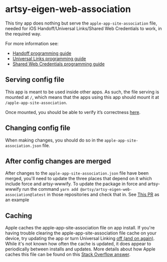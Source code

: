 # artsy-eigen-web-association

This tiny app does nothing but serve the `apple-app-site-association` file,
needed for iOS Handoff/Universal Links/Shared Web Credentials to work, in the
required way.

For more information see:

- [Handoff programming guide](https://developer.apple.com/library/ios/documentation/UserExperience/Conceptual/Handoff/AdoptingHandoff/AdoptingHandoff.html#//apple_ref/doc/uid/TP40014338-CH2-SW10)
- [Universal Links programming guide](https://developer.apple.com/library/prerelease/ios/documentation/General/Conceptual/AppSearch/UniversalLinks.html)
- [Shared Web Credentials programming guide](https://developer.apple.com/library/ios/documentation/Security/Reference/SharedWebCredentialsRef/)

## Serving config file

This app is meant to be used inside other apps. As such, the file serving is
mounted at `/`, which means that the apps using this app should mount it at
`/apple-app-site-association`.

Once mounted, you should be able to verify it’s correctness [here](https://branch.io/resources/aasa-validator/).

## Changing config file

When making changes, you should do so in the `apple-app-site-association.json` file.

## After config changes are merged

After changes to the `apple-app-site-association.json` file have been merged, you'll need to update the three places that depend on it which include force and artsy-wwwify. To update the package in force and artsy-wwwify run the command `yarn add @artsy/artsy-eigen-web-association@latest` in those repositories and check that in. See [This PR](https://github.com/artsy/artsy-eigen-web-association/pull/40) as an example

## Caching

Apple caches the apple-app-site-association file on app install. If you're having trouble clearing the apple-app-site-association file cache on your device, try updating the app or turn Universal Linking [off (and on again)](https://stackoverflow.com/questions/32729489/how-can-i-reset-ios-9-universal-linking-settings). While it's not known how often the cache is updated, it does appear to periodically between installs and updates. More details about how Apple caches this file can be found on this [Stack Overflow answer](https://stackoverflow.com/a/41305871).
